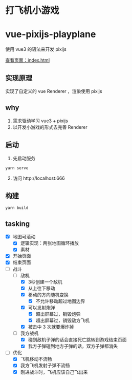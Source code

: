 # 打飞机小游戏
# vue-pixijs-playplane

使用 vue3 的语法来开发 pixijs 

[查看页面：index.html](https://grayly.github.io/vue-pixijs-playplane/dist/index.html)

## 实现原理

实现了自定义的 vue Renderer ，渲染使用 pixijs 


## why
1. 需求驱动学习 vue3 + pixijs
2. 以开发小游戏的形式去完善 Renderer

## 启动

1. 先启动服务

```shell
yarn serve
```

2. 访问 http://localhost:666


## 构建
```shel
yarn build
```

## tasking

- [x] 地图可滚动
  - [x] 逻辑实现：两张地图循环播放
  - [x] 素材
- [x] 开始页面
- [x] 结束页面
- [ ] 战斗
  - [ ] 敌机
    - [x] 3秒创建一个敌机
    - [x] 从上往下移动
    - [x] 移动的方向随机变换
        - [x] 不允许移动超过地图边界
    - [x] 可以发射炮弹
      - [x] 超出屏幕过，销毁炮弹
      - [x] 超出屏幕过，销毁敌方飞机
    - [x] 被击中 3 次就要爆炸掉
      <!-- - [ ] 销毁之前播放爆炸动画 -->
  - [ ] 我方战机
    - [x] 碰到敌机子弹的话会直接死亡跳转到游戏结束页面
    - [x] 我方子弹碰到地方子弹的话，双方子弹都消失

- [ ] 优化
  - [x] 飞机移动不流畅
  - [x] 我方飞机发射子弹不流畅
  - [x] 刚进战斗时，飞机应该自己飞出来
